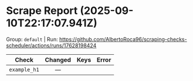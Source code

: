 # Scrape Report (2025-09-10T22:17:07.941Z)

Group: `default`  |  Run: https://github.com/AlbertoRoca96/scraping-checks-scheduler/actions/runs/17628198424

| Check | Changed | Keys | Error |
|---|:---:|:--|:--|
| `example_h1` | — |  |  |
